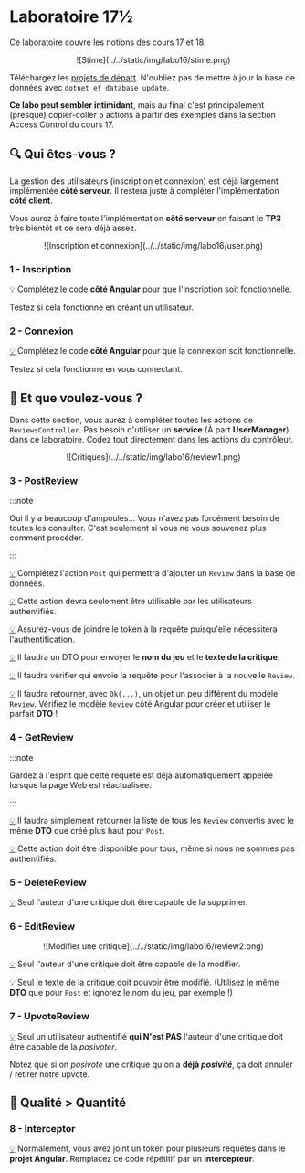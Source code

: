 # Laboratoire 17½

Ce laboratoire couvre les notions des cours 17 et 18.

<center>![Stime](../../static/img/labo16/stime.png)</center>

Téléchargez les [projets de départ](../../static/files/labo16.zip). N'oubliez pas de mettre à jour la base de données avec `dotnet ef database update`.

**Ce labo peut sembler intimidant**, mais au final c'est principalement (presque) copier-coller 5 actions à partir des exemples dans la section Access Control du cours 17.

## 🔍 Qui êtes-vous ?

La gestion des utilisateurs (inscription et connexion) est déjà largement implémentée **côté serveur**. Il restera juste à compléter l'implémentation **côté client**.

Vous aurez à faire toute l'implémentation **côté serveur** en faisant le **TP3** très bientôt et ce sera déjà assez.

<center>![Inscription et connexion](../../static/img/labo16/user.png)</center>

### 1 - Inscription

[💡](/cours/rencontre8.2#-inscription) Complétez le code **côté Angular** pour que l'inscription soit fonctionnelle.

Testez si cela fonctionne en créant un utilisateur.

### 2 - Connexion

[💡](/cours/rencontre8.2#-connexion) Complétez le code **côté Angular** pour que la connexion soit fonctionnelle.

Testez si cela fonctionne en vous connectant.

## 💼 Et que voulez-vous ?

Dans cette section, vous aurez à compléter toutes les actions de `ReviewsController`. Pas besoin d'utiliser un **service** (À part **UserManager**) dans ce laboratoire. Codez tout directement dans les actions du contrôleur.

<center>![Critiques](../../static/img/labo16/review1.png)</center>

### 3 - PostReview

:::note

Oui il y a beaucoup d'ampoules... Vous n'avez pas forcément besoin de toutes les consulter. C'est seulement si vous ne vous souvenez plus comment procéder.

:::

[💡](/cours/rencontre9.1#-post) Complétez l'action `Post` qui permettra d'ajouter un `Review` dans la base de données.

[💡](/cours/rencontre8.2#-action-réservée-aux-utilisateurs) Cette action devra seulement être utilisable par les utilisateurs authentifiés.

[💡](/cours/rencontre8.2#-exemple-de-requête-utilisant-le-token) Assurez-vous de joindre le token à la requête puisqu'elle nécessitera l'authentification.

[💡](/cours/rencontre8.1#-data-transfer-objects) Il faudra un DTO pour envoyer le **nom du jeu** et le **texte de la critique**.

[💡](/cours/rencontre8.2#%EF%B8%8F%EF%B8%8F-déterminer-qui-envoie-la-requête) Il faudra vérifier qui envoie la requête pour l'associer à la nouvelle `Review`.

[💡](/cours/rencontre9.1#-data-transfer-objects) Il faudra retourner, avec `Ok(...)`, un objet un peu différent du modèle `Review`. Vérifiez le modèle `Review` côté Angular pour créer et utiliser le parfait **DTO** !

### 4 - GetReview

:::note

Gardez à l'esprit que cette requête est déjà automatiquement appelée lorsque la page Web est réactualisée.

:::

[💡](/cours/rencontre9.1#-data-transfer-objects) Il faudra simplement retourner la liste de tous les `Review` convertis avec le même **DTO** que créé plus haut pour `Post`.

[💡](/cours/rencontre8.2#-action-réservée-aux-utilisateurs) Cette action doit être disponible pour tous, même si nous ne sommes pas authentifiés.

### 5 - DeleteReview

[💡](/cours/rencontre9.1#-delete) Seul l'auteur d'une critique doit être capable de la supprimer.

### 6 - EditReview

<center>![Modifier une critique](../../static/img/labo16/review2.png)</center>

[💡](/cours/rencontre9.1#-put) Seul l'auteur d'une critique doit être capable de la modifier.

[💡](/cours/rencontre9.1#-put) Seul le texte de la critique doit pouvoir être modifié. (Utilisez le même **DTO** que pour `Post` et ignorez le nom du jeu, par exemple !)

### 7 - UpvoteReview

[💡](/cours/rencontre9.1#-put) Seul un utilisateur authentifié **qui N'est PAS** l'auteur d'une critique doit être capable de la _posivoter_.

Notez que si on _posivote_ une critique qu'on a **déjà _posivité_**, ça doit annuler / retirer notre upvote.

## 🔑 Qualité > Quantité

### 8 - Interceptor

[💡](/cours/rencontre8.2#-intercepteurs) Normalement, vous avez joint un token pour plusieurs requêtes dans le **projet Angular**. Remplacez ce code répétitif par un **intercepteur**.
